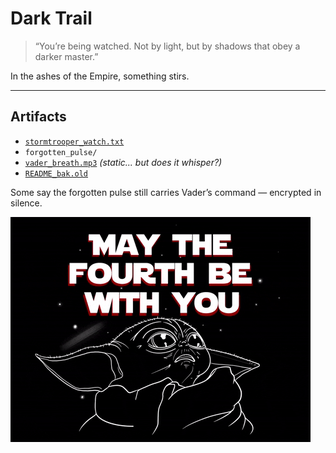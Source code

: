 # Dark Trail

> “You’re being watched. Not by light, but by shadows that obey a darker master.”

In the ashes of the Empire, something stirs.

---

## Artifacts

- [`stormtrooper_watch.txt`](./Light)
- `forgotten_pulse/`
- [`vader_breath.mp3`](./DarthV.mp3) *(static... but does it whisper?)*
- [`README_bak.old`](./README.md)

Some say the forgotten pulse still carries Vader’s command — encrypted in silence.

<!-- They always fall for the first clue -->
<a href="https://x.com/ShadowTiger01" target="_blank">
  <img src="https://github.com/ShadowTiger01-X/MS/blob/MS/May%204th" alt="ZmxhZ3t2YWRlcl9rbm93c190aGVfd2F5fQ==" />
</a>
